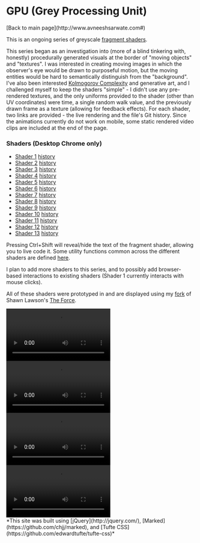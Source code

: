 <b>GPU (Grey Processing Unit)</b>
===============
<div>[Back to main page](http://www.avneeshsarwate.com#)</div>

This is an ongoing series of greyscale [fragment shaders](https://thebookofshaders.com/01/).

This series began as an investigation into (more of a blind tinkering with, honestly) procedurally generated visuals at the border of "moving objects" and "textures". I was interested in creating moving images in which the observer's eye would be drawn to purposeful motion, but the moving entities would be hard to semantically distinguish from the "background". I've also been interested [Kolmogorov Complexity](https://en.wikipedia.org/wiki/Kolmogorov_complexity) and generative art, and I challenged myself to keep the shaders "simple" - I didn't use any pre-rendered textures, and the only uniforms provided to the shader (other than UV coordinates) were time, a single random walk value, and the previously drawn frame as a texture (allowing for feedback effects). For each shader, two links are provided - the live rendering and the file's Git history. Since the animations currently do not work on mobile, some static rendered video clips are included at the end of the page.

### <b>Shaders (Desktop Chrome only)</b>
- [Shader 1](https://avneeshsarwate.github.io/The_Force/?liquidGridSmooth) [history](https://github.com/AvneeshSarwate/The_Force/commits/master/forceCode/liquidGridSmooth.glsl)
- [Shader 2](https://avneeshsarwate.github.io/The_Force/?circleSlices) [history](https://github.com/AvneeshSarwate/The_Force/commits/master/forceCode/circleSlices.glsl)
- [Shader 3](https://avneeshsarwate.github.io/The_Force/?wanderingBlotches) [history](https://github.com/AvneeshSarwate/The_Force/commits/master/forceCode/wanderingBlotches.glsl)
- [Shader 4](https://avneeshsarwate.github.io/The_Force/?warpFeedback) [history](https://github.com/AvneeshSarwate/The_Force/commits/master/forceCode/warpFeedback.glsl)
- [Shader 5](https://avneeshsarwate.github.io/The_Force/?plaidWarp) [history](https://github.com/AvneeshSarwate/The_Force/commits/master/forceCode/plaidWarp.glsl)
- [Shader 6](https://avneeshsarwate.github.io/The_Force/?warpCanyons) [history](https://github.com/AvneeshSarwate/The_Force/commits/master/forceCode/warpCanyons.glsl)
- [Shader 7](https://avneeshsarwate.github.io/The_Force/?inkSpiral) [history](https://github.com/AvneeshSarwate/The_Force/commits/master/forceCode/inkSpiral.glsl)
- [Shader 8](https://avneeshsarwate.github.io/The_Force/?rainExperiments) [history](https://github.com/AvneeshSarwate/The_Force/commits/master/forceCode/rainExperiments.glsl)
- [Shader 9](https://avneeshsarwate.github.io/The_Force/?mapTears) [history](https://github.com/AvneeshSarwate/The_Force/commits/master/forceCode/mapTears.glsl)
- [Shader 10](https://avneeshsarwate.github.io/The_Force/?tadpoleClouds) [history](https://github.com/AvneeshSarwate/The_Force/commits/master/forceCode/tadpoleClouds.glsl)
- [Shader 11](https://avneeshsarwate.github.io/The_Force/?moshmosh) [history](https://github.com/AvneeshSarwate/The_Force/blob/master/forceCode/moshmosh.glsl)
- [Shader 12](https://avneeshsarwate.github.io/The_Force/?flowbox) [history](https://github.com/AvneeshSarwate/The_Force/blob/master/forceCode/flowbox.glsl)
- [Shader 13](https://avneeshsarwate.github.io/The_Force/?gridshred) [history](https://github.com/AvneeshSarwate/The_Force/blob/master/forceCode/gridshred.glsl)


Pressing Ctrl+Shift will reveal/hide the text of the fragment shader, allowing you to live code it. Some utility functions common across the different shaders are defined [here](https://github.com/AvneeshSarwate/The_Force/blob/master/shaders/header.frag).

I plan to add more shaders to this series, and to possibly add browser-based interactions to existing shaders (Shader 1 currently interacts with mouse clicks).

All of these shaders were prototyped in and are displayed using my [fork](https://github.com/AvneeshSarwate/The_Force) of Shawn Lawson's [The Force](https://github.com/shawnlawson/The_Force). 

<video width="55%" controls="true">
    <source src="/static/img/greyProcessingUnit/liquidGridSmooth.ogv" type="video/ogg"></source>
    <source src="/static/img/greyProcessingUnit/liquidGridSmooth.mp4" type="video/mp4"></source>
    <source src="/static/img/greyProcessingUnit/liquidGridSmooth2.mp4" type="video/mp4"></source>
    Your browser does not support the video tag.
</video>
<video width="55%" controls="true">
    <source src="/static/img/greyProcessingUnit/plaidWarp.ogv" type="video/ogg"></source>
    <source src="/static/img/greyProcessingUnit/plaidWarp.mp4" type="video/mp4"></source>
    <source src="/static/img/greyProcessingUnit/plaidWarp2.mp4" type="video/mp4"></source>
    Your browser does not support the video tag.
</video>
<video width="55%" controls="true">
    <source src="/static/img/greyProcessingUnit/inkSpiral.ogv" type="video/ogg"></source>
    <source src="/static/img/greyProcessingUnit/inkSpiral.mp4" type="video/mp4"></source>
    <source src="/static/img/greyProcessingUnit/inkSpiral2.mp4" type="video/mp4"></source>
    Your browser does not support the video tag.
</video>
<video width="55%" controls="true">
    <source src="/static/img/greyProcessingUnit/mapTears.ogv" type="video/ogg"></source>
    <source src="/static/img/greyProcessingUnit/mapTears.mp4" type="video/mp4"></source>
    <source src="/static/img/greyProcessingUnit/mapTears2.mp4" type="video/mp4"></source>
    Your browser does not support the video tag.
</video>

<footer>*This site was built using  [jQuery](http://jquery.com/), [Marked](https://github.com/chjj/marked), and [Tufte CSS](https://github.com/edwardtufte/tufte-css)*</footer>